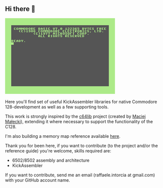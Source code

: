 ## Hi there 👋

![C128 first screen](./resources/C128-animated.gif "C128 first screen")

Here you'll find set of useful KickAssembler libraries for native Commodore 128-development as well as a few supporting tools.

This work is strongly inspired by the [c64lib](https://github.com/c64lib) project (created by [Maciej Małecki](https://github.com/maciejmalecki)), extending it where necessary to support the functionality of the C128.

I'm also building a memory map reference available [here](https://c128lib.github.io/Reference).

Thank you for been here, if you want to contribute (to the project and/or the reference guide) you're welcome, skills required are:
* 6502/8502 assembly and architecture
* KickAssembler

If you want to contribute, send me an email (raffaele.intorcia at gmail.com) with your GitHub account name.
